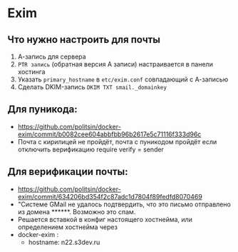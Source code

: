 # Exim

## Что нужно настроить для почты
 1. А-запись для сервера
 2. `PTR запись` (обратная версия A записи) настраивается в панели хостинга
 3. Указать `primary_hostname` в `etc/exim.conf` совпадающий с А-записью
 4. Сделать DKIM-запись `DKIM TXT smail._domainkey`


## Для пуникода:
 - https://github.com/politsin/docker-exim/commit/b0082cee604abbfbb96b2617e5c71116f333d96c
 - Почта с кирилицей не пройдёт, почта с пуникодом пройдёт если отключить верификацию require verify = sender

## Для верификации почты:
 - https://github.com/politsin/docker-exim/commit/634206bd354f2c87adc1d7804f89fedfd8070469
 - "Системе GMail не удалось подтвердить, что это письмо отправлено из домена ******. Возможно это спам.
 - Решается вставкой в конфиг настоящего хостнейма, или определением хостнейма через
 - docker-exim :
   - hostname: n22.s3dev.ru
